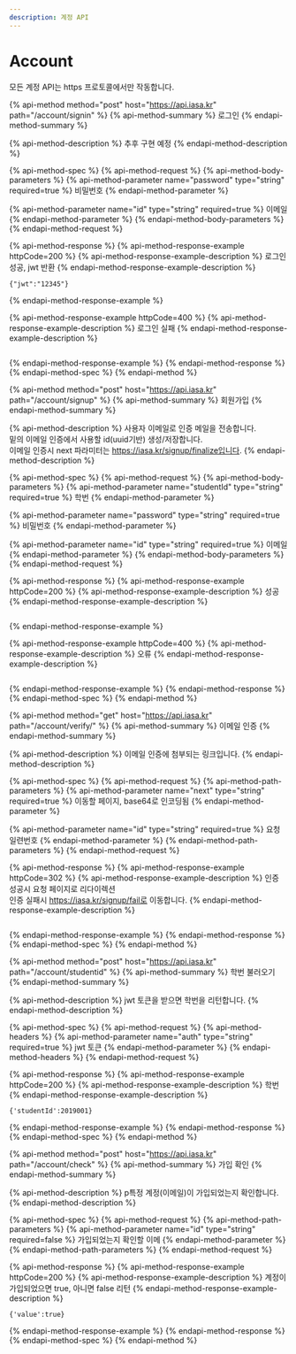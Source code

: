 ```yaml
---
description: 계정 API
---
```


# Account

모든 계정 API는 https 프로토콜에서만 작동합니다.

{% api-method method="post" host="https://api.iasa.kr" path="/account/signin" %}
{% api-method-summary %}
로그인
{% endapi-method-summary %}

{% api-method-description %}
추후 구현 예정
{% endapi-method-description %}

{% api-method-spec %}
{% api-method-request %}
{% api-method-body-parameters %}
{% api-method-parameter name="password" type="string" required=true %}
비밀번호
{% endapi-method-parameter %}

{% api-method-parameter name="id" type="string" required=true %}
이메일
{% endapi-method-parameter %}
{% endapi-method-body-parameters %}
{% endapi-method-request %}

{% api-method-response %}
{% api-method-response-example httpCode=200 %}
{% api-method-response-example-description %}
로그인 성공, jwt 반환
{% endapi-method-response-example-description %}

```
{"jwt":"12345"}
```
{% endapi-method-response-example %}

{% api-method-response-example httpCode=400 %}
{% api-method-response-example-description %}
로그인 실패
{% endapi-method-response-example-description %}

```

```
{% endapi-method-response-example %}
{% endapi-method-response %}
{% endapi-method-spec %}
{% endapi-method %}

{% api-method method="post" host="https://api.iasa.kr" path="/account/signup" %}
{% api-method-summary %}
회원가입
{% endapi-method-summary %}

{% api-method-description %}
사용자 이메일로 인증 메일을 전송합니다.  
밑의 이메일 인증에서 사용할 id\(uuid기반\) 생성/저장합니다.  
이메일 인증시 next 파라미터는 https://iasa.kr/signup/finalize입니다.
{% endapi-method-description %}

{% api-method-spec %}
{% api-method-request %}
{% api-method-body-parameters %}
{% api-method-parameter name="studentId" type="string" required=true %}
학번
{% endapi-method-parameter %}

{% api-method-parameter name="password" type="string" required=true %}
비밀번호
{% endapi-method-parameter %}

{% api-method-parameter name="id" type="string" required=true %}
이메일
{% endapi-method-parameter %}
{% endapi-method-body-parameters %}
{% endapi-method-request %}

{% api-method-response %}
{% api-method-response-example httpCode=200 %}
{% api-method-response-example-description %}
성공
{% endapi-method-response-example-description %}

```

```
{% endapi-method-response-example %}

{% api-method-response-example httpCode=400 %}
{% api-method-response-example-description %}
오류
{% endapi-method-response-example-description %}

```

```
{% endapi-method-response-example %}
{% endapi-method-response %}
{% endapi-method-spec %}
{% endapi-method %}

{% api-method method="get" host="https://api.iasa.kr" path="/account/verify/" %}
{% api-method-summary %}
이메일 인증
{% endapi-method-summary %}

{% api-method-description %}
이메일 인증에 첨부되는 링크입니다.
{% endapi-method-description %}

{% api-method-spec %}
{% api-method-request %}
{% api-method-path-parameters %}
{% api-method-parameter name="next" type="string" required=true %}
이동할 페이지, base64로 인코딩됨
{% endapi-method-parameter %}

{% api-method-parameter name="id" type="string" required=true %}
요청 일련번호
{% endapi-method-parameter %}
{% endapi-method-path-parameters %}
{% endapi-method-request %}

{% api-method-response %}
{% api-method-response-example httpCode=302 %}
{% api-method-response-example-description %}
인증 성공시 요청 페이지로 리다이렉션  
인증 실패시 https://iasa.kr/signup/fail로 이동합니다.
{% endapi-method-response-example-description %}

```

```
{% endapi-method-response-example %}
{% endapi-method-response %}
{% endapi-method-spec %}
{% endapi-method %}

{% api-method method="post" host="https://api.iasa.kr" path="/account/studentid" %}
{% api-method-summary %}
학번 불러오기
{% endapi-method-summary %}

{% api-method-description %}
jwt 토큰을 받으면 학번을 리턴합니다.
{% endapi-method-description %}

{% api-method-spec %}
{% api-method-request %}
{% api-method-headers %}
{% api-method-parameter name="auth" type="string" required=true %}
jwt 토큰
{% endapi-method-parameter %}
{% endapi-method-headers %}
{% endapi-method-request %}

{% api-method-response %}
{% api-method-response-example httpCode=200 %}
{% api-method-response-example-description %}
학번
{% endapi-method-response-example-description %}

```
{'studentId':2019001}
```
{% endapi-method-response-example %}
{% endapi-method-response %}
{% endapi-method-spec %}
{% endapi-method %}

{% api-method method="post" host="https://api.iasa.kr" path="/account/check" %}
{% api-method-summary %}
가입 확인
{% endapi-method-summary %}

{% api-method-description %}
p특정 계정\(이메일\)이 가입되었는지 확인합니다.
{% endapi-method-description %}

{% api-method-spec %}
{% api-method-request %}
{% api-method-path-parameters %}
{% api-method-parameter name="id" type="string" required=false %}
가입되었는지 확인할 이메
{% endapi-method-parameter %}
{% endapi-method-path-parameters %}
{% endapi-method-request %}

{% api-method-response %}
{% api-method-response-example httpCode=200 %}
{% api-method-response-example-description %}
계정이 가입되었으면 true, 아니면 false 리턴
{% endapi-method-response-example-description %}

```
{'value':true}
```
{% endapi-method-response-example %}
{% endapi-method-response %}
{% endapi-method-spec %}
{% endapi-method %}

